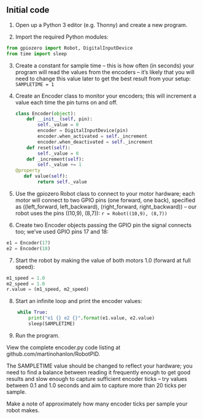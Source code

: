 ## Initial code

1. Open up a Python 3 editor (e.g. Thonny) and create a new program.

2. Import the required Python modules:
~~~ python
from gpiozero import Robot, DigitalInputDevice
from time import sleep
~~~

3. Create a constant for sample time – this is how often (in seconds) your program will read the values from the encoders – it’s likely that you will need to change this value later to get the best result from your setup:
`SAMPLETIME = 1`

4. Create an Encoder class to monitor your encoders; this will increment a value each time the pin turns on and off.
	~~~ python
	class Encoder(object):
		def __init__(self, pin):
			self._value = 0
			encoder = DigitalInputDevice(pin)
			encoder.when_activated = self._increment
			encoder.when_deactivated = self._increment
		def reset(self):
			self._value = 0
		def _increment(self):
			self._value += 1
	@property
	   def value(self):
			return self._value
	~~~

5. Use the gpiozero Robot class to connect to your motor hardware; each motor will connect to two GPIO pins (one forward, one back), specified as ((left_forward, left_backward), (right_forward, right_backward)) – our robot uses the pins ((10,9), (8,7)):
`r = Robot((10,9), (8,7))`

6. Create two Encoder objects passing the GPIO pin the signal connects too; we’ve used GPIO pins 17 and 18: 
~~~ python
e1 = Encoder(17)
e2 = Encoder(18)
~~~

7. Start the robot by making the value of both motors 1.0 (forward at full speed):
~~~ python
m1_speed = 1.0
m2_speed = 1.0
r.value = (m1_speed, m2_speed)
~~~

8. Start an infinite loop and print the encoder values:
~~~ python
	while True:
		print("e1 {} e2 {}".format(e1.value, e2.value)
		sleep(SAMPLETIME)
~~~

9. Run the program.

View the complete encoder.py code listing at github.com/martinohanlon/RobotPID.

The SAMPLETIME value should be changed to reflect your hardware; you need to find a balance between reading it frequently enough to get good results and slow enough to capture sufficient encoder ticks – try values between 0.1 and 1.0 seconds and aim to capture more than 20 ticks per sample. 

Make a note of approximately how many encoder ticks per sample your robot makes.



